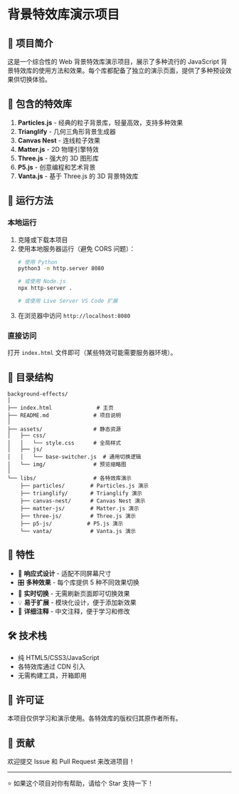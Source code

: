 # 背景特效库演示项目

## 📖 项目简介

这是一个综合性的 Web 背景特效库演示项目，展示了多种流行的 JavaScript 背景特效库的使用方法和效果。每个库都配备了独立的演示页面，提供了多种预设效果供切换体验。

## 🎯 包含的特效库

1. **Particles.js** - 经典的粒子背景库，轻量高效，支持多种效果
2. **Trianglify** - 几何三角形背景生成器
3. **Canvas Nest** - 连线粒子效果
4. **Matter.js** - 2D 物理引擎特效
5. **Three.js** - 强大的 3D 图形库
6. **P5.js** - 创意编程和艺术背景
7. **Vanta.js** - 基于 Three.js 的 3D 背景特效库

## 🚀 运行方法

### 本地运行
1. 克隆或下载本项目
2. 使用本地服务器运行（避免 CORS 问题）：
   ```bash
   # 使用 Python
   python3 -m http.server 8080
   
   # 或使用 Node.js
   npx http-server .
   
   # 或使用 Live Server VS Code 扩展
   ```
3. 在浏览器中访问 `http://localhost:8080`

### 直接访问
打开 `index.html` 文件即可（某些特效可能需要服务器环境）。

## 📁 目录结构

```
background-effects/
│
├── index.html              # 主页
├── README.md              # 项目说明
│
├── assets/                # 静态资源
│   ├── css/
│   │   └── style.css      # 全局样式
│   ├── js/
│   │   └── base-switcher.js  # 通用切换逻辑
│   └── img/               # 预览缩略图
│
└── libs/                  # 各特效库演示
    ├── particles/        # Particles.js 演示
    ├── trianglify/       # Trianglify 演示
    ├── canvas-nest/      # Canvas Nest 演示
    ├── matter-js/        # Matter.js 演示
    ├── three-js/         # Three.js 演示
    ├── p5-js/           # P5.js 演示
    └── vanta/            # Vanta.js 演示
```

## 🎨 特性

- 📱 **响应式设计** - 适配不同屏幕尺寸
- 🎛️ **多种效果** - 每个库提供 5 种不同效果切换
- 🔄 **实时切换** - 无需刷新页面即可切换效果
- 💡 **易于扩展** - 模块化设计，便于添加新效果
- 📝 **详细注释** - 中文注释，便于学习和修改

## 🛠️ 技术栈

- 纯 HTML5/CSS3/JavaScript
- 各特效库通过 CDN 引入
- 无需构建工具，开箱即用

## 📄 许可证

本项目仅供学习和演示使用。各特效库的版权归其原作者所有。

## 🤝 贡献

欢迎提交 Issue 和 Pull Request 来改进项目！

---

⭐ 如果这个项目对你有帮助，请给个 Star 支持一下！
